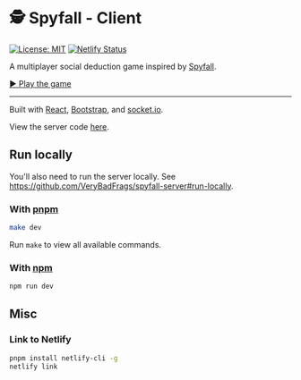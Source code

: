 # 🕵️ Spyfall - Client

[![License: MIT](https://img.shields.io/badge/license-MIT-green)](./LICENSE)
[![Netlify Status](https://api.netlify.com/api/v1/badges/9533fa3b-785d-4ddb-ab13-366089f5d10b/deploy-status)](https://app.netlify.com/sites/heuristic-bartik-850df8/deploys)

A multiplayer social deduction game inspired by [Spyfall](https://hwint.ru/portfolio-item/spyfall/).

[▶️ Play the game](https://spy.verybadfrags.com)

---

Built with [React](https://react.dev), [Bootstrap](https://getbootstrap.com), and [socket.io](https://socket.io).

View the server code [here](https://github.com/VeryBadFrags/spyfall-server).

## Run locally

You'll also need to run the server locally. See <https://github.com/VeryBadFrags/spyfall-server#run-locally>.

### With [pnpm](https://pnpm.io)

```sh
make dev
```

Run `make` to view all available commands.

### With [npm](https://www.npmjs.com)

```sh
npm run dev
```

## Misc

### Link to Netlify

```sh
pnpm install netlify-cli -g
netlify link
```
